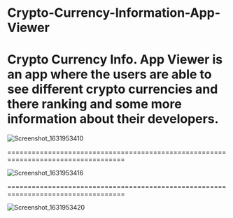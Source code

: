 # Crypto-Currency-Information-App-Viewer


Crypto Currency Info. App Viewer is an app where the users are able to see different crypto currencies and there ranking and some more information about their developers.
===================================================================================

![Screenshot_1631953410](https://user-images.githubusercontent.com/68829790/133882166-44ad1396-2f63-4c29-aeed-81cf761aab0c.png)

===================================================================================

![Screenshot_1631953416](https://user-images.githubusercontent.com/68829790/133882173-d45eaed7-55ce-4369-a1b1-b9cab5809450.png)

===================================================================================

![Screenshot_1631953420](https://user-images.githubusercontent.com/68829790/133882177-0358474d-98e8-489d-ac93-242bce8f11e3.png)
